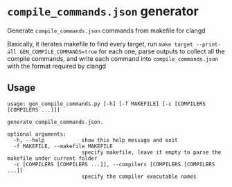 # `compile_commands.json` generator

Generate `compile_commands.json` commands from makefile for clangd

Basically, it iterates makefile to find every target, run `make target --print-all GEN_COMPILE_COMMANDS=true` for each one, parse outputs to collect all the compile commands, and write each command into `compile_commands.json` with the format required by clangd

## Usage

```plaintext
usage: gen_compile_commands.py [-h] [-f MAKEFILE] [-c [COMPILERS [COMPILERS ...]]]

generate compile_commands.json.

optional arguments:
  -h, --help            show this help message and exit
  -f MAKEFILE, --makefile MAKEFILE
                        specify makefile, leave it empty to parse the makefile under current folder
  -c [COMPILERS [COMPILERS ...]], --compilers [COMPILERS [COMPILERS ...]]
                        specify the compiler executable names
```